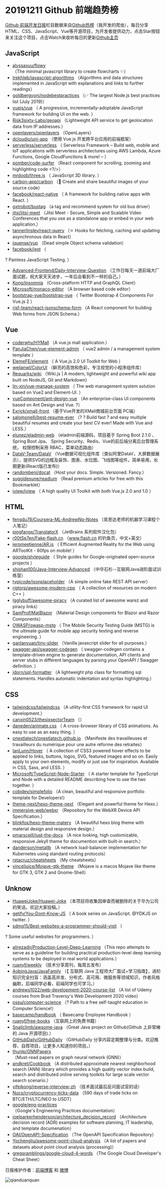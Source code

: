 # 20191211 Github 前端趋势榜

[Github 前端开发日报](http://caibaojian.com/c/news)栏目数据来自[Github热榜](http://news.caibaojian.com/)（我开发的爬虫），每日分享HTML、CSS、JavaScript、Vue等开源项目，为开发者提供动力，点击Star按钮来关注这个项目，点击Watch来收听每日的更新[Github主页](https://github.com/kujian/githubTrending)
## JavaScript

* [alyssaxuu/flowy](https://github.com/alyssaxuu/flowy) （The minimal javascript library to create flowcharts ✨）
* [trekhleb/javascript-algorithms](https://github.com/trekhleb/javascript-algorithms) （Algorithms and data structures implemented in JavaScript with explanations and links to further readings）
* [goldbergyoni/nodebestpractices](https://github.com/goldbergyoni/nodebestpractices) （✅ The largest Node.js best practices list (July 2019)）
* [vuejs/vue](https://github.com/vuejs/vue) （
        A progressive, incrementally-adoptable JavaScript framework for building UI on the web.
      ）
* [Risk3sixty-Labs/geoapi](https://github.com/Risk3sixty-Labs/geoapi) （Lightweight API service to get geolocation data from IP addresses.）
* [openlayers/openlayers](https://github.com/openlayers/openlayers) （OpenLayers）
* [dcloudio/uni-app](https://github.com/dcloudio/uni-app) （使用 Vue.js 开发跨平台应用的前端框架）
* [serverless/serverless](https://github.com/serverless/serverless) （
        Serverless Framework – Build web, mobile and IoT applications with serverless architectures using AWS Lambda, Azure Functions, Google CloudFunctions &amp; more! – 
      ）
* [pomber/code-surfer](https://github.com/pomber/code-surfer) （React component for scrolling, zooming and highlighting code &lt;?/&gt;）
* [mrdoob/three.js](https://github.com/mrdoob/three.js) （
        JavaScript 3D library.
      ）
* [carbon-app/carbon](https://github.com/carbon-app/carbon) （&#x1f3a8; Create and share beautiful images of your source code）
* [facebook/react-native](https://github.com/facebook/react) （
        A framework for building native apps with React.
      ）
* [gxtrobot/bustag](https://github.com/gxtrobot/bustag) （a tag and recommend system for old bus driver）
* [jitsi/jitsi-meet](https://github.com/jitsi/jitsi-meet) （Jitsi Meet - Secure, Simple and Scalable Video Conferences that you use as a standalone app or embed in your web application.）
* [tannerlinsley/react-query](https://github.com/tannerlinsley/react-query) （⚛️ Hooks for fetching, caching and updating asynchronous data in React）
* [jquense/yup](https://github.com/jquense/yup) （Dead simple Object schema validation）
* [facebook/jest](https://github.com/facebook/jest) （
        
? Painless JavaScript Testing.
      ）
* [Advanced-Frontend/Daily-Interview-Question](https://github.com/Advanced-Frontend/Daily-Interview-Question) （工作日每天一道前端大厂面试题，祝大家天天进步，一年后会看到不一样的自己。）
* [Kong/insomnia](https://github.com/Kong/insomnia) （Cross-platform HTTP and GraphQL Client）
* [Microsoft/monaco-editor](https://github.com/Microsoft/monaco-editor) （A browser based code editor）
* [bootstrap-vue/bootstrap-vue](https://github.com/bootstrap-vue/bootstrap-vue) （
        Twitter Bootstrap 4 Components For Vue.js 2
      ）
* [rjsf-team/react-jsonschema-form](https://github.com/rjsf-team/react-jsonschema-form) （A React component for building Web forms from JSON Schema.）

## Vue

* [coderwhy/HYMall](https://github.com/coderwhy/HYMall) （A vue.js mall application.）
* [PanJiaChen/vue-element-admin](https://github.com/PanJiaChen/vue-element-admin) （
        vue2 admin / a management system template
      ）
* [ElemeFE/element](https://github.com/ElemeFE/element) （
        A Vue.js 2.0 UI Toolkit for Web
      ）
* [weilanwl/ColorUI](https://github.com/weilanwl/ColorUI) （鲜亮的高饱和色彩，专注视觉的小程序组件库）
* [Requarks/wiki](https://github.com/Requarks/wiki) （Wiki.js | A modern, lightweight and powerful wiki app built on NodeJS, Git and Markdown）
* [lin-xin/vue-manage-system](https://github.com/lin-xin/vue-manage-system) （
        The web management system solution based on Vue2 and Element-UI.
      ）
* [vueComponent/ant-design-vue](https://github.com/vueComponent/ant-design-vue) （An enterprise-class UI components based on Ant Design and Vue. ?）
* [Exrick/xmall-front](https://github.com/Exrick/xmall-front) （基于Vue开发的XMall商城前台页面 PC端）
* [salomonelli/best-resume-ever](https://github.com/salomonelli/best-resume-ever) （? ? Build fast ? and easy multiple beautiful resumes and create your best CV ever! Made with Vue and LESS.）
* [elunez/eladmin-web](https://github.com/elunez/eladmin-web) （eladmin前端源码，项目基于 Spring Boot 2.1.0 、 Spring Boot Jpa、 Spring Security、Redis、Vue的前后端分离后台管理系统， 权限控制采用 RBAC，菜单动态路由）
* [DataV-Team/DataV](https://github.com/DataV-Team/DataV) （Vue数据可视化组件库（类似阿里DataV，大屏数据展示），提供SVG的边框及装饰、图表、水位图、飞线图等组件，简单易用，长期更新(React版已发布)）
* [randombenj/docat](https://github.com/randombenj/docat) （Host your docs. Simple. Versioned. Fancy.）
* [sugoidesune/readium](https://github.com/sugoidesune/readium) （Read premium articles for free with this Bookmarklet）
* [iview/iview](https://github.com/iview/iview) （
        A high quality UI Toolkit with both Vue.js 2.0 and 1.0
      ）

## HTML

* [fengdu78/Coursera-ML-AndrewNg-Notes](https://github.com/fengdu78/Coursera-ML-AndrewNg-Notes) （吴恩达老师的机器学习课程个人笔记）
* [pingfangx/TranslatorX](https://github.com/pingfangx/TranslatorX) （JetBrains 系列软件汉化包）
* [r00tSe7en/Fake-flash.cn](https://github.com/r00tSe7en/Fake-flash.cn) （www.flash.cn 的钓鱼页，中文+英文）
* [jeromeetienne/AR.js](https://github.com/jeromeetienne/AR.js) （
        Efficient Augmented Reality for the Web using ARToolKit - 60fps on mobile!
      ）
* [google/styleguide](https://github.com/google/styleguide) （
        Style guides for Google-originated open-source projects
      ）
* [shishan100/Java-Interview-Advanced](https://github.com/shishan100/Java-Interview-Advanced) （中华石杉--互联网Java进阶面试训练营）
* [typicode/jsonplaceholder](https://github.com/typicode/jsonplaceholder) （A simple online fake REST API server）
* [rigtorp/awesome-modern-cpp](https://github.com/rigtorp/awesome-modern-cpp) （
        A collection of resources on modern C++
      ）
* [Igglybuff/awesome-piracy](https://github.com/Igglybuff/awesome-piracy) （A curated list of awesome warez and piracy links）
* [SamProf/MatBlazor](https://github.com/SamProf/MatBlazor) （Material Design components for Blazor and Razor Components）
* [OWASP/owasp-mstg](https://github.com/OWASP/owasp-mstg) （
         The Mobile Security Testing Guide (MSTG) is the ultimate guide for mobile app security testing and reverse engineering.
      ）
* [ganlanyuan/tiny-slider](https://github.com/ganlanyuan/tiny-slider) （Vanilla javascript slider for all purposes.）
* [swagger-api/swagger-codegen](https://github.com/swagger-api/swagger-codegen) （
        swagger-codegen contains a template-driven engine to generate documentation, API clients and server stubs in different languages by parsing your OpenAPI / Swagger definition.
      ）
* [jdorn/sql-formatter](https://github.com/jdorn/sql-formatter) （A lightweight php class for formatting sql statements. Handles automatic indentation and syntax highlighting.）

## CSS

* [tailwindcss/tailwindcss](https://github.com/tailwindcss/tailwindcss) （A utility-first CSS framework for rapid UI development.）
* [canxin0523/thesixsectorTeam](https://github.com/canxin0523/thesixsectorTeam) （）
* [daneden/animate.css](https://github.com/daneden/animate.css) （
        A cross-browser library of CSS animations. As easy to use as an easy thing.
      ）
* [onestlatech/onestlatech.github.io](https://github.com/onestlatech/onestlatech.github.io) （Manifeste des travailleuses et travailleurs du numérique pour une autre réforme des retraites）
* [IanLunn/Hover](https://github.com/IanLunn/Hover) （
        A collection of CSS3 powered hover effects to be applied to links, buttons, logos, SVG, featured images and so on. Easily apply to your own elements, modify or just use for inspiration. Available in CSS, Sass, and LESS.
      ）
* [Microsoft/TypeScript-Node-Starter](https://github.com/Microsoft/TypeScript-Node-Starter) （
        A starter template for TypeScript and Node with a detailed README describing how to use the two together.
      ）
* [cobidev/simplefolio](https://github.com/cobidev/simplefolio) （A clean, beautiful and responsive portfolio template for Developers!）
* [theme-next/hexo-theme-next](https://github.com/theme-next/hexo-theme-next) （Elegant and powerful theme for Hexo.）
* [immersive-web/webxr](https://github.com/immersive-web/webxr) （Repository for the WebXR Device API Specification.）
* [blinkfox/hexo-theme-matery](https://github.com/blinkfox/hexo-theme-matery) （A beautiful hexo blog theme with material design and responsive design.）
* [pmarsceill/just-the-docs](https://github.com/pmarsceill/just-the-docs) （A nice looking, high customizable, responsive Jekyll theme for documention with built-in search.）
* [danderson/metallb](https://github.com/danderson/metallb) （A network load-balancer implementation for Kubernetes using standard routing protocols）
* [rstacruz/cheatsheets](https://github.com/rstacruz/cheatsheets) （My cheatsheets）
* [vinceliuice/Mojave-gtk-theme](https://github.com/vinceliuice/Mojave-gtk-theme) （Mojave is a macos Mojave like theme for GTK 3, GTK 2 and Gnome-Shell）

## Unknow

* [HuaweiJoke/Huawei-Joke](https://github.com/HuaweiJoke/Huawei-Joke) （本项目将收集因审查而被删除的关于华为公司的笑话。欢迎大家投稿。）
* [getify/You-Dont-Know-JS](https://github.com/getify/You-Dont-Know-JS) （
        A book series on JavaScript. @YDKJS on twitter.
      ）
* [sdmg15/Best-websites-a-programmer-should-visit](https://github.com/sdmg15/Best-websites-a-programmer-should-visit) （
        
? Some useful websites for programmers.
      ）
* [alirezadir/Production-Level-Deep-Learning](https://github.com/alirezadir/Production-Level-Deep-Learning) （This repo attempts to serve as a guideline for building practical production-level deep learning systems to be deployed in real world applications.）
* [ruanyf/weekly](https://github.com/ruanyf/weekly) （技术分享周刊，每周五发布）
* [AobingJava/JavaFamily](https://github.com/AobingJava/JavaFamily) （【 互联网 Java 工程师大厂面试+学习指南】，进阶知识完全扫盲：涵盖高并发、分布式、高可用、微服务等领域知识，作者风格幽默，后端同学必看，前端同学也可学习。）
* [andrews1022/web-development-2020-course-list](https://github.com/andrews1022/web-development-2020-course-list) （A list of Udemy courses from Brad Traversy's Web Development 2020 video）
* [ossu/computer-science](https://github.com/ossu/computer-science) （? Path to a free self-taught education in Computer Science!）
* [basecamp/handbook](https://github.com/basecamp/handbook) （
        Basecamp Employee Handbook
      ）
* [ruanyf/free-books](https://github.com/ruanyf/free-books) （互联网上的免费书籍）
* [Snailclimb/awsome-java](https://github.com/Snailclimb/awsome-java) （Great Java project on Github(Github 上非常棒的 Java 开源项目).）
* [GitHubDaily/GitHubDaily](https://github.com/GitHubDaily/GitHubDaily) （GitHubDaily 分享内容定期整理与分类。欢迎推荐、自荐项目，让更多人知道你的项目。）
* [thunlp/GNNPapers](https://github.com/thunlp/GNNPapers) （Must-read papers on graph neural network (GNN)）
* [andkret/Cookbook](https://github.com/andkret/Cookbook) （A distributed approximate nearest neighborhood search (ANN) library which provides a high quality vector index build, search and distributed online serving toolkits for large scale vector search scenario.）
* [yifeikong/reverse-interview-zh](https://github.com/yifeikong/reverse-interview-zh) （技术面试最后反问面试官的话）
* [Nucs/cryptocurrency-ticks-data](https://github.com/Nucs/cryptocurrency-ticks-data) （590 days of trade ticks on BTC/ETH/LTC/NEO to USDT）
* [google/eng-practices](https://github.com/google/eng-practices) （Google's Engineering Practices documentation）
* [joelparkerhenderson/architecture_decision_record](https://github.com/joelparkerhenderson/architecture_decision_record) （Architecture decision record (ADR) examples for software planning, IT leadership, and template documenation）
* [OAI/OpenAPI-Specification](https://github.com/OAI/OpenAPI-Specification) （The OpenAPI Specification Repository）
* [Yochengliu/awesome-point-cloud-analysis](https://github.com/Yochengliu/awesome-point-cloud-analysis) （A list of papers and datasets about point cloud analysis (processing)）
* [gregsramblings/google-cloud-4-words](https://github.com/gregsramblings/google-cloud-4-words) （The Google Cloud Developer's Cheat Sheet）


日报维护作者：[前端博客](http://caibaojian.com/) 和 [微博](http://caibaojian.com/go/weibo)

![qianduanquan](https://user-images.githubusercontent.com/3055447/38468989-651132ac-3b80-11e8-8e6b-15122322a9d7.png)
